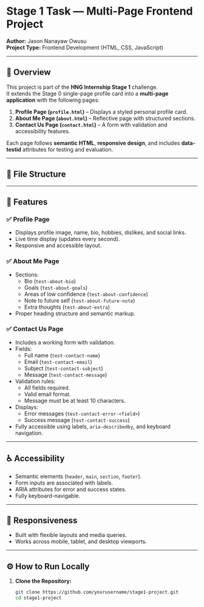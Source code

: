 # Stage 1 Task — Multi-Page Frontend Project  
**Author:** Jason Nanayaw Owusu  
**Project Type:** Frontend Development (HTML, CSS, JavaScript)  

---

## 🚀 Overview
This project is part of the **HNG Internship Stage 1** challenge.  
It extends the Stage 0 single-page profile card into a **multi-page application** with the following pages:

1. **Profile Page (`profile.html`)** – Displays a styled personal profile card.  
2. **About Me Page (`about.html`)** – Reflective page with structured sections.  
3. **Contact Us Page (`contact.html`)** – A form with validation and accessibility features.

Each page follows **semantic HTML**, **responsive design**, and includes **data-testid** attributes for testing and evaluation.

---

## 🧩 File Structure



---

## 🧠 Features

### ✅ Profile Page
- Displays profile image, name, bio, hobbies, dislikes, and social links.
- Live time display (updates every second).
- Responsive and accessible layout.

### ✅ About Me Page
- Sections:
  - Bio (`test-about-bio`)
  - Goals (`test-about-goals`)
  - Areas of low confidence (`test-about-confidence`)
  - Note to future self (`test-about-future-note`)
  - Extra thoughts (`test-about-extra`)
- Proper heading structure and semantic markup.

### ✅ Contact Us Page
- Includes a working form with validation.
- Fields:
  - Full name (`test-contact-name`)
  - Email (`test-contact-email`)
  - Subject (`test-contact-subject`)
  - Message (`test-contact-message`)
- Validation rules:
  - All fields required.
  - Valid email format.
  - Message must be at least 10 characters.
- Displays:
  - Error messages (`test-contact-error-<field>`)
  - Success message (`test-contact-success`)
- Fully accessible using labels, `aria-describedby`, and keyboard navigation.

---

## ♿ Accessibility
- Semantic elements (`header`, `main`, `section`, `footer`).
- Form inputs are associated with labels.
- ARIA attributes for error and success states.
- Fully keyboard-navigable.

---

## 📱 Responsiveness
- Built with flexible layouts and media queries.  
- Works across mobile, tablet, and desktop viewports.

---

## ⚙️ How to Run Locally
1. **Clone the Repository:**
   ```bash
   git clone https://github.com/yourusername/stage1-project.git
   cd stage1-project
